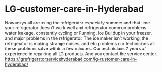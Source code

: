 # LG-customer-care-in-Hyderabad
Nowadays all are using the refrigerator especially summer and that time your refrigerator doesn’t work well and refrigerator common problems water leakage, constantly cycling or Running, Ice Buildup in your freezer, and major problems in the refrigerator. The ice maker isn’t working, the refrigerator is making strange noises, and etc problems our technicians all these problems solve within a few minutes. Our technicians 7 years of experience in repairing all LG products. And you contact the service center.  https://lgrefrigeratorservicehyderabad.com/lg-customer-care-in-hyderabad/
